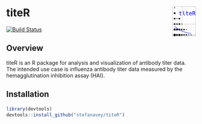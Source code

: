 # titeR <img src="logo.png" align="right" height="80" width="62" />

[![Build Status](https://travis-ci.org/stefanavey/titeR.svg?branch=master)](https://travis-ci.org/stefanavey/titeR)

## Overview

titeR is an R package for analysis and visualization of antibody titer data.  The intended use case is influenza antibody titer data measured by the hemagglutination inhibition assay (HAI).

## Installation

```r
library(devtools)
devtools::install_github("stefanavey/titeR")
```
